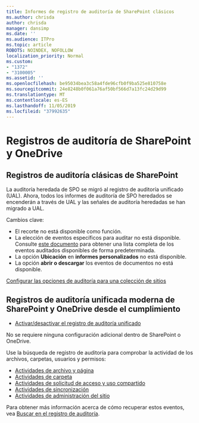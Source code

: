 ```yaml
---
title: Informes de registro de auditoría de SharePoint clásicos
ms.author: chrisda
author: chrisda
manager: dansimp
ms.date: ''
ms.audience: ITPro
ms.topic: article
ROBOTS: NOINDEX, NOFOLLOW
localization_priority: Normal
ms.custom:
- "1372"
- "3100005"
ms.assetid: ''
ms.openlocfilehash: be95034bea3c58a4fde96cfb0f9ba525e810758e
ms.sourcegitcommit: 24e8248b0f061a76af50bf566d7a13fc24d29d99
ms.translationtype: MT
ms.contentlocale: es-ES
ms.lasthandoff: 11/05/2019
ms.locfileid: "37992635"
---
```

# <a name="sharepoint-and-onedrive-audit-logs"></a>Registros de auditoría de SharePoint y OneDrive

## <a name="sharepoint-classic-audit-logs"></a>Registros de auditoría clásicas de SharePoint

La auditoría heredada de SPO se migró al registro de auditoría unificado (UAL). Ahora, todos los informes de auditoría de SPO heredados se encenderán a través de UAL y las señales de auditoría heredadas se han migrado a UAL.

Cambios clave:

* El recorte no está disponible como función.
* La elección de eventos específicos para auditar no está disponible. Consulte [este documento](https://docs.microsoft.com/office365/securitycompliance/search-the-audit-log-in-security-and-compliance) para obtener una lista completa de los eventos auditados disponibles de forma predeterminada.
* La opción **Ubicación** en **informes personalizados** no está disponible.
* La opción **abrir o descargar** los eventos de documentos no está disponible.

[Configurar las opciones de auditoría para una colección de sitios](https://support.office.com/article/Configure-audit-settings-for-a-site-collection-A9920C97-38C0-44F2-8BCB-4CF1E2AE22D2)

## <a name="sharepoint-and-onedrive-modern-unified-audit-logs-from-compliance"></a>Registros de auditoría unificada moderna de SharePoint y OneDrive desde el cumplimiento

* [Activar/desactivar el registro de auditoría unificado](https://docs.microsoft.com/office365/securitycompliance/turn-audit-log-search-on-or-off) 

No se requiere ninguna configuración adicional dentro de SharePoint o OneDrive.

Use la búsqueda de registro de auditoría para comprobar la actividad de los archivos, carpetas, usuarios y permisos:

* [Actividades de archivo y página](https://docs.microsoft.com/office365/securitycompliance/search-the-audit-log-in-security-and-compliance)
* [Actividades de carpeta](https://docs.microsoft.com/office365/securitycompliance/search-the-audit-log-in-security-and-compliance#folder-activities)
* [Actividades de solicitud de acceso y uso compartido](https://docs.microsoft.com/office365/securitycompliance/search-the-audit-log-in-security-and-compliance#sharing-and-access-request-activities)
* [Actividades de sincronización](https://docs.microsoft.com/office365/securitycompliance/search-the-audit-log-in-security-and-compliance#synchronization-activities)
* [Actividades de administración del sitio](https://docs.microsoft.com/office365/securitycompliance/search-the-audit-log-in-security-and-compliance#site-administration-activities)

Para obtener más información acerca de cómo recuperar estos eventos, vea [Buscar en el registro de auditoría](https://docs.microsoft.com/office365/securitycompliance/search-the-audit-log-in-security-and-compliance#search-the-audit-log).
